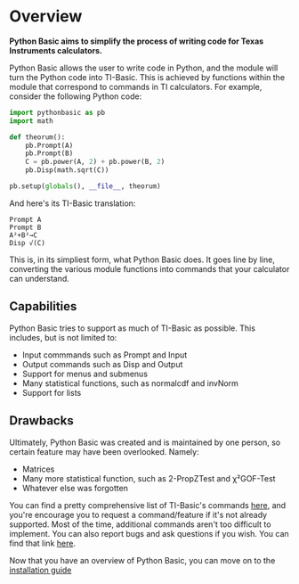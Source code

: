 # Overview

**Python Basic aims to simplify the process of writing code for Texas Instruments calculators.**

Python Basic allows the user to write code in Python, and the module will turn the Python code into TI-Basic. This is achieved by functions within the module that correspond to commands in TI calculators. For example, consider the following Python code:

```python
import pythonbasic as pb
import math

def theorum():
    pb.Prompt(A)
    pb.Prompt(B)
    C = pb.power(A, 2) + pb.power(B, 2) 
    pb.Disp(math.sqrt(C))

pb.setup(globals(), __file__, theorum)
```

And here's its TI-Basic translation:
```
Prompt A
Prompt B
A²+B²→C
Disp √(C)
```

This is, in its simpliest form, what Python Basic does. It goes line by line, converting the various module functions into commands that your calculator can understand.

## Capabilities

Python Basic tries to support as much of TI-Basic as possible. This includes, but is not limited to:
* Input commmands such as Prompt and Input
* Output commands such as Disp and Output
* Support for menus and submenus
* Many statistical functions, such as normalcdf and invNorm
* Support for lists

## Drawbacks

Ultimately, Python Basic was created and is maintained by one person, so certain feature may have been overlooked. Namely:
* Matrices
* Many more statistical function, such as 2-PropZTest and χ²GOF-Test
* Whatever else was forgotten

You can find a pretty comprehensive list of TI-Basic's commands [here](http://tibasicdev.wikidot.com/command-index), and you're encourage you to request a command/feature if it's not already supported. Most of the time, additional commands aren't too difficult to implement. You can also report bugs and ask questions if you wish. You can find that link [here](https://github.com/DangItsPang/pythonbasic/issues).

Now that you have an overview of Python Basic, you can move on to the [installation guide](./installation.md)